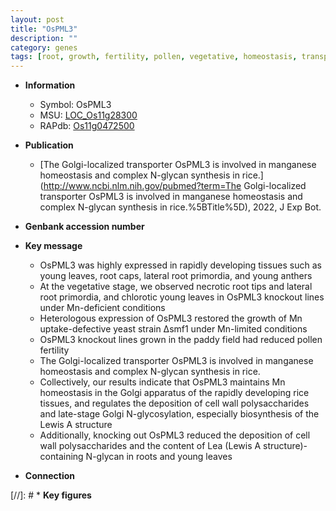 ```yaml
---
layout: post
title: "OsPML3"
description: ""
category: genes
tags: [root, growth, fertility, pollen, vegetative, homeostasis, transporter, cell wall, manganese, lateral root, Pollen Fertility]
---
```


* **Information**  
    + Symbol: OsPML3  
    + MSU: [LOC_Os11g28300](http://rice.uga.edu/cgi-bin/ORF_infopage.cgi?orf=LOC_Os11g28300)  
    + RAPdb: [Os11g0472500](http://rapdb.dna.affrc.go.jp/viewer/gbrowse_details/irgsp1?name=Os11g0472500)  

* **Publication**  
    + [The Golgi-localized transporter OsPML3 is involved in manganese homeostasis and complex N-glycan synthesis in rice.](http://www.ncbi.nlm.nih.gov/pubmed?term=The Golgi-localized transporter OsPML3 is involved in manganese homeostasis and complex N-glycan synthesis in rice.%5BTitle%5D), 2022, J Exp Bot.

* **Genbank accession number**  

* **Key message**  
    + OsPML3 was highly expressed in rapidly developing tissues such as young leaves, root caps, lateral root primordia, and young anthers
    + At the vegetative stage, we observed necrotic root tips and lateral root primordia, and chlorotic young leaves in OsPML3 knockout lines under Mn-deficient conditions
    + Heterologous expression of OsPML3 restored the growth of Mn uptake-defective yeast strain Δsmf1 under Mn-limited conditions
    + OsPML3 knockout lines grown in the paddy field had reduced pollen fertility
    + The Golgi-localized transporter OsPML3 is involved in manganese homeostasis and complex N-glycan synthesis in rice.
    + Collectively, our results indicate that OsPML3 maintains Mn homeostasis in the Golgi apparatus of the rapidly developing rice tissues, and regulates the deposition of cell wall polysaccharides and late-stage Golgi N-glycosylation, especially biosynthesis of the Lewis A structure
    + Additionally, knocking out OsPML3 reduced the deposition of cell wall polysaccharides and the content of Lea (Lewis A structure)-containing N-glycan in roots and young leaves

* **Connection**  

[//]: # * **Key figures**  


